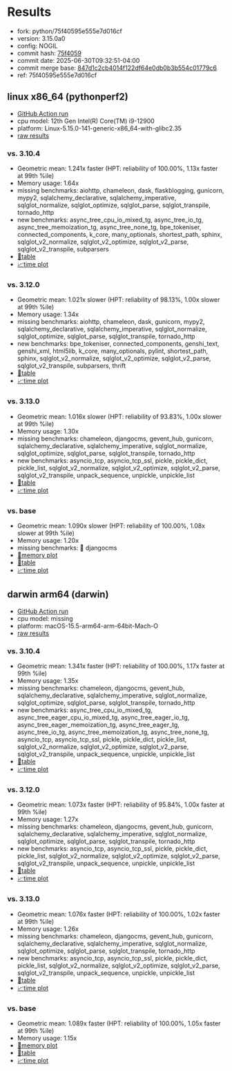 # Results

- fork: python/75f40595e555e7d016cf
- version: 3.15.0a0
- config: NOGIL
- commit hash: [75f4059](https://github.com/python/cpython/commit/75f4059)
- commit date: 2025-06-30T09:32:51-04:00
- commit merge base: [847d1c2cb4014f122df64e0db0b3b554c01779c6](https://github.com/python/cpython/commit/847d1c2cb4014f122df64e0db0b3b554c01779c6)
- ref: 75f40595e555e7d016cf

## linux x86_64 (pythonperf2)

- [GitHub Action run](https://github.com/faster-cpython/benchmarking/actions/runs/15974405296)
- cpu model: 12th Gen Intel(R) Core(TM) i9-12900
- platform: Linux-5.15.0-141-generic-x86_64-with-glibc2.35
- [raw results](bm-20250630-pythonperf2-x86_64-python-75f40595e555e7d016cf-3.15.0a0-75f4059.json)

### vs. 3.10.4

- Geometric mean: 1.241x faster (HPT: reliability of 100.00%, 1.13x faster at 99th %ile)
- Memory usage: 1.64x
- missing benchmarks: aiohttp, chameleon, dask, flaskblogging, gunicorn, mypy2, sqlalchemy_declarative, sqlalchemy_imperative, sqlglot_normalize, sqlglot_optimize, sqlglot_parse, sqlglot_transpile, tornado_http
- new benchmarks: async_tree_cpu_io_mixed_tg, async_tree_io_tg, async_tree_memoization_tg, async_tree_none_tg, bpe_tokeniser, connected_components, k_core, many_optionals, shortest_path, sphinx, sqlglot_v2_normalize, sqlglot_v2_optimize, sqlglot_v2_parse, sqlglot_v2_transpile, subparsers
- [📄table](bm-20250630-pythonperf2-x86_64-python-75f40595e555e7d016cf-3.15.0a0-75f4059-vs-3.10.4.md)
- [📈time plot](bm-20250630-pythonperf2-x86_64-python-75f40595e555e7d016cf-3.15.0a0-75f4059-vs-3.10.4.svg)

### vs. 3.12.0

- Geometric mean: 1.021x slower (HPT: reliability of 98.13%, 1.00x slower at 99th %ile)
- Memory usage: 1.34x
- missing benchmarks: aiohttp, chameleon, dask, gunicorn, mypy2, sqlalchemy_declarative, sqlalchemy_imperative, sqlglot_normalize, sqlglot_optimize, sqlglot_parse, sqlglot_transpile, tornado_http
- new benchmarks: bpe_tokeniser, connected_components, genshi_text, genshi_xml, html5lib, k_core, many_optionals, pylint, shortest_path, sphinx, sqlglot_v2_normalize, sqlglot_v2_optimize, sqlglot_v2_parse, sqlglot_v2_transpile, subparsers, thrift
- [📄table](bm-20250630-pythonperf2-x86_64-python-75f40595e555e7d016cf-3.15.0a0-75f4059-vs-3.12.0.md)
- [📈time plot](bm-20250630-pythonperf2-x86_64-python-75f40595e555e7d016cf-3.15.0a0-75f4059-vs-3.12.0.svg)

### vs. 3.13.0

- Geometric mean: 1.016x slower (HPT: reliability of 93.83%, 1.00x slower at 99th %ile)
- Memory usage: 1.30x
- missing benchmarks: chameleon, djangocms, gevent_hub, gunicorn, sqlalchemy_declarative, sqlalchemy_imperative, sqlglot_normalize, sqlglot_optimize, sqlglot_parse, sqlglot_transpile, tornado_http
- new benchmarks: asyncio_tcp, asyncio_tcp_ssl, pickle, pickle_dict, pickle_list, sqlglot_v2_normalize, sqlglot_v2_optimize, sqlglot_v2_parse, sqlglot_v2_transpile, unpack_sequence, unpickle, unpickle_list
- [📄table](bm-20250630-pythonperf2-x86_64-python-75f40595e555e7d016cf-3.15.0a0-75f4059-vs-3.13.0.md)
- [📈time plot](bm-20250630-pythonperf2-x86_64-python-75f40595e555e7d016cf-3.15.0a0-75f4059-vs-3.13.0.svg)

### vs. base

- Geometric mean: 1.090x slower (HPT: reliability of 100.00%, 1.08x slower at 99th %ile)
- Memory usage: 1.20x
- missing benchmarks: 🔴 djangocms
- [🧠memory plot](bm-20250630-pythonperf2-x86_64-python-75f40595e555e7d016cf-3.15.0a0-75f4059-vs-base-mem.svg)
- [📄table](bm-20250630-pythonperf2-x86_64-python-75f40595e555e7d016cf-3.15.0a0-75f4059-vs-base.md)
- [📈time plot](bm-20250630-pythonperf2-x86_64-python-75f40595e555e7d016cf-3.15.0a0-75f4059-vs-base.svg)

## darwin arm64 (darwin)

- [GitHub Action run](https://github.com/faster-cpython/benchmarking/actions/runs/15974405296)
- cpu model: missing
- platform: macOS-15.5-arm64-arm-64bit-Mach-O
- [raw results](bm-20250630-darwin-arm64-python-75f40595e555e7d016cf-3.15.0a0-75f4059.json)

### vs. 3.10.4

- Geometric mean: 1.341x faster (HPT: reliability of 100.00%, 1.17x faster at 99th %ile)
- Memory usage: 1.35x
- missing benchmarks: chameleon, djangocms, gevent_hub, sqlalchemy_declarative, sqlalchemy_imperative, sqlglot_normalize, sqlglot_optimize, sqlglot_parse, sqlglot_transpile, tornado_http
- new benchmarks: async_tree_cpu_io_mixed_tg, async_tree_eager_cpu_io_mixed_tg, async_tree_eager_io_tg, async_tree_eager_memoization_tg, async_tree_eager_tg, async_tree_io_tg, async_tree_memoization_tg, async_tree_none_tg, asyncio_tcp, asyncio_tcp_ssl, pickle, pickle_dict, pickle_list, sqlglot_v2_normalize, sqlglot_v2_optimize, sqlglot_v2_parse, sqlglot_v2_transpile, unpack_sequence, unpickle, unpickle_list
- [📄table](bm-20250630-darwin-arm64-python-75f40595e555e7d016cf-3.15.0a0-75f4059-vs-3.10.4.md)
- [📈time plot](bm-20250630-darwin-arm64-python-75f40595e555e7d016cf-3.15.0a0-75f4059-vs-3.10.4.svg)

### vs. 3.12.0

- Geometric mean: 1.073x faster (HPT: reliability of 95.84%, 1.00x faster at 99th %ile)
- Memory usage: 1.27x
- missing benchmarks: chameleon, djangocms, gevent_hub, gunicorn, sqlalchemy_declarative, sqlalchemy_imperative, sqlglot_normalize, sqlglot_optimize, sqlglot_parse, sqlglot_transpile, tornado_http
- new benchmarks: asyncio_tcp, asyncio_tcp_ssl, pickle, pickle_dict, pickle_list, sqlglot_v2_normalize, sqlglot_v2_optimize, sqlglot_v2_parse, sqlglot_v2_transpile, unpack_sequence, unpickle, unpickle_list
- [📄table](bm-20250630-darwin-arm64-python-75f40595e555e7d016cf-3.15.0a0-75f4059-vs-3.12.0.md)
- [📈time plot](bm-20250630-darwin-arm64-python-75f40595e555e7d016cf-3.15.0a0-75f4059-vs-3.12.0.svg)

### vs. 3.13.0

- Geometric mean: 1.076x faster (HPT: reliability of 100.00%, 1.02x faster at 99th %ile)
- Memory usage: 1.26x
- missing benchmarks: chameleon, djangocms, gevent_hub, gunicorn, sqlalchemy_declarative, sqlalchemy_imperative, sqlglot_normalize, sqlglot_optimize, sqlglot_parse, sqlglot_transpile, tornado_http
- new benchmarks: asyncio_tcp, asyncio_tcp_ssl, pickle, pickle_dict, pickle_list, sqlglot_v2_normalize, sqlglot_v2_optimize, sqlglot_v2_parse, sqlglot_v2_transpile, unpack_sequence, unpickle, unpickle_list
- [📄table](bm-20250630-darwin-arm64-python-75f40595e555e7d016cf-3.15.0a0-75f4059-vs-3.13.0.md)
- [📈time plot](bm-20250630-darwin-arm64-python-75f40595e555e7d016cf-3.15.0a0-75f4059-vs-3.13.0.svg)

### vs. base

- Geometric mean: 1.089x faster (HPT: reliability of 100.00%, 1.05x faster at 99th %ile)
- Memory usage: 1.15x
- [🧠memory plot](bm-20250630-darwin-arm64-python-75f40595e555e7d016cf-3.15.0a0-75f4059-vs-base-mem.svg)
- [📄table](bm-20250630-darwin-arm64-python-75f40595e555e7d016cf-3.15.0a0-75f4059-vs-base.md)
- [📈time plot](bm-20250630-darwin-arm64-python-75f40595e555e7d016cf-3.15.0a0-75f4059-vs-base.svg)

